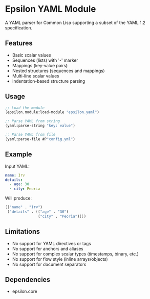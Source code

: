 # Epsilon YAML Module

A YAML parser for Common Lisp supporting a subset of the YAML 1.2 specification.

## Features

- Basic scalar values
- Sequences (lists) with '-' marker
- Mappings (key-value pairs)
- Nested structures (sequences and mappings)
- Multi-line scalar values
- indentation-based structure parsing

## Usage

```lisp
;; Load the module
(epsilon.module:load-module "epsilon.yaml")

;; Parse YAML from string
(yaml:parse-string "key: value")

;; Parse YAML from file
(yaml:parse-file #P"config.yml")
```

## Example

Input YAML:
```yaml
name: Irv
details:
  - age: 30
  - city: Peoria
```

Will produce:
```lisp
(("name" . "Irv")
 ("details" . (("age" . "30")
               ("city" . "Peoria"))))
```

## Limitations

- No support for YAML directives or tags
- No support for anchors and aliases
- No support for complex scalar types (timestamps, binary, etc.)
- No support for flow style (inline arrays/objects)
- No support for document separators

## Dependencies

- epsilon.core
